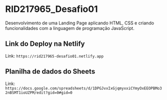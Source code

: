 # RID217965_Desafio01
Desenvolvimento de uma Landing Page aplicando HTML, CSS e criando funcionalidades com a linguagem de programação JavaScript.

## Link do Deploy na Netlify
Link: `https://rid217965-desafio01.netlify.app`

## Planilha de dados do Sheets
Link: `https://docs.google.com/spreadsheets/d/1DPGJvxIxGjqmyxxiCYmyOxEEOPBMo32nBSMT1ioUZPM/edit?gid=0#gid=0`
